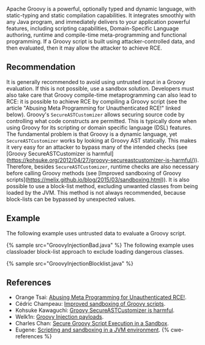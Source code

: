 Apache Groovy is a powerful, optionally typed and dynamic language, with static-typing and static compilation capabilities. It integrates smoothly with any Java program, and immediately delivers to your application powerful features, including scripting capabilities, Domain-Specific Language authoring, runtime and compile-time meta-programming and functional programming. If a Groovy script is built using attacker-controlled data, and then evaluated, then it may allow the attacker to achieve RCE.


## Recommendation
It is generally recommended to avoid using untrusted input in a Groovy evaluation. If this is not possible, use a sandbox solution. Developers must also take care that Groovy compile-time metaprogramming can also lead to RCE: it is possible to achieve RCE by compiling a Groovy script (see the article "Abusing Meta Programming for Unauthenticated RCE!" linked below). Groovy's `SecureASTCustomizer` allows securing source code by controlling what code constructs are permitted. This is typically done when using Groovy for its scripting or domain specific language (DSL) features. The fundamental problem is that Groovy is a dynamic language, yet `SecureASTCustomizer` works by looking at Groovy AST statically. This makes it very easy for an attacker to bypass many of the intended checks (see \[Groovy SecureASTCustomizer is harmful\](https://kohsuke.org/2012/04/27/groovy-secureastcustomizer-is-harmful/)). Therefore, besides `SecureASTCustomizer`, runtime checks are also necessary before calling Groovy methods (see \[Improved sandboxing of Groovy scripts\](https://melix.github.io/blog/2015/03/sandboxing.html)). It is also possible to use a block-list method, excluding unwanted classes from being loaded by the JVM. This method is not always recommended, because block-lists can be bypassed by unexpected values.


## Example
The following example uses untrusted data to evaluate a Groovy script.

{% sample src="GroovyInjectionBad.java" %}
The following example uses classloader block-list approach to exclude loading dangerous classes.

{% sample src="GroovyInjectionBlocklist.java" %}

## References
* Orange Tsai: [Abusing Meta Programming for Unauthenticated RCE!](https://blog.orange.tw/2019/02/abusing-meta-programming-for-unauthenticated-rce.html).
* Cédric Champeau: [Improved sandboxing of Groovy scripts](https://melix.github.io/blog/2015/03/sandboxing.html).
* Kohsuke Kawaguchi: [Groovy SecureASTCustomizer is harmful](https://kohsuke.org/2012/04/27/groovy-secureastcustomizer-is-harmful/).
* Welk1n: [Groovy Injection payloads](https://github.com/welk1n/exploiting-groovy-in-Java/).
* Charles Chan: [Secure Groovy Script Execution in a Sandbox](https://levelup.gitconnected.com/secure-groovy-script-execution-in-a-sandbox-ea39f80ee87/).
* Eugene: [Scripting and sandboxing in a JVM environment](https://stringconcat.com/en/scripting-and-sandboxing/).
{% cwe-references %}
